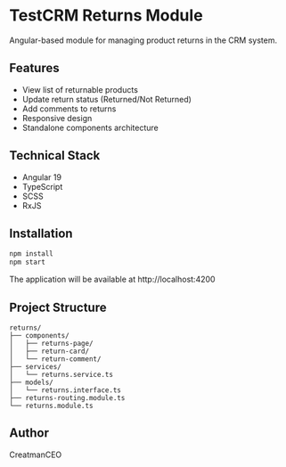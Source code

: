 # TestCRM Returns Module

Angular-based module for managing product returns in the CRM system.

## Features

- View list of returnable products
- Update return status (Returned/Not Returned)
- Add comments to returns
- Responsive design
- Standalone components architecture

## Technical Stack

- Angular 19
- TypeScript
- SCSS
- RxJS

## Installation

```bash
npm install
npm start
```

The application will be available at http://localhost:4200

## Project Structure

```
returns/
├── components/
│   ├── returns-page/
│   ├── return-card/
│   └── return-comment/
├── services/
│   └── returns.service.ts
├── models/
│   └── returns.interface.ts
├── returns-routing.module.ts
└── returns.module.ts
```

## Author

CreatmanCEO
